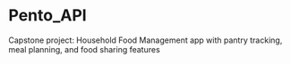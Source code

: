 # Pento_API
Capstone project: Household Food Management app with pantry tracking, meal planning, and food sharing features
